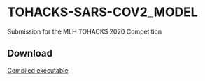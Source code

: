# TOHACKS-SARS-COV2_MODEL
Submission for the MLH TOHACKS 2020 Competition

## Download
[Compiled executable](https://github.com/Ti1mmy/TOHACKS-SARS-COV2_MODEL/releases)
